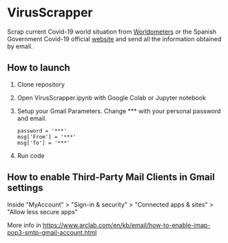 # VirusScrapper

Scrap current Covid-19 world situation from [Worldometers](https://www.worldometers.info/coronavirus/) or the Spanish Government Covid-19 official [website](https://covid19.isciii.es/) and send all the information obtained by email. 

## How to launch
1. Clone repository
2. Open VirusScrapper.ipynb with Google Colab or Jupyter notebook
3. Setup your Gmail Parameters. Change *** with your personal password and email.

    ```
    password = '***'
    msg['From'] = '***'	
    msg['To'] = '***'
    ```

4. Run code


## How to enable Third-Party Mail Clients in Gmail settings
Inside "MyAccount" > "Sign-in & security" > "Connected apps & sites" > "Allow less secure apps"

More info in https://www.arclab.com/en/kb/email/how-to-enable-imap-pop3-smtp-gmail-account.html
